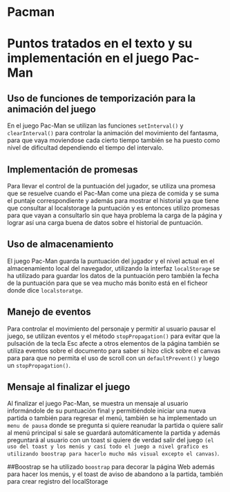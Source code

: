 # Pacman

# Puntos tratados en el texto y su implementación en el juego Pac-Man

## Uso de funciones de temporización para la animación del juego
En el juego Pac-Man se utilizan las funciones `setInterval()` y `clearInterval()` para controlar la animación del movimiento del fantasma, para que vaya moviendose cada cierto tiempo también se ha puesto como nivel de dificultad dependiendo el tiempo del intervalo.

## Implementación de promesas
Para llevar el control de la puntuación del jugador, se utiliza una promesa que se resuelve cuando el Pac-Man come una pieza de comida y se suma el puntaje correspondiente y además para mostrar el historial ya que tiene que consultar al localstorage la puntuación y es entonces utilizo promesas para que vayan a consultarlo sin que haya problema la carga de la página y lograr así una carga buena de datos sobre el historial de puntuación.

## Uso de almacenamiento
El juego Pac-Man guarda la puntuación del jugador y el nivel actual en el almacenamiento local del navegador, utilizando la interfaz `localStorage` se ha utilizado para guardar los datos de la puntuación pero también la fecha de la puntuación para que se vea mucho más bonito está en el ficheor donde dice `localstoratge`.

## Manejo de eventos
Para controlar el movimiento del personaje y permitir al usuario pausar el juego, se utilizan eventos y el método `stopPropagation()` para evitar que la pulsación de la tecla Esc afecte a otros elementos de la página también se utiliza eventos sobre el documento para saber si hizo click sobre el canvas para para que no permita el uso de scroll con un  `defaultPrevent()` y luego un `stopPropagation()`.

## Mensaje al finalizar el juego
Al finalizar el juego Pac-Man, se muestra un mensaje al usuario informándole de su puntuación final y permitiéndole iniciar una nueva partida o también para regresar el menú, también se ha implementado un `menu de pausa` donde se pregunta si quiere reanudar la partida o quiere salir al menú principal si sale se guardará automáticamente la partida y además preguntará al usuario con un toast si quiere de verdad salir del juego `(el uso del toast y los menús y casí todo el juego a nivel grafico es utilizando boostrap para hacerlo mucho más visual excepto el canvas)`.

##Boostrap
se ha utilizado `boostrap` para decorar la página Web además para hacer los menús, y el toast de aviso de abandono a la partida, también para crear registro del localStorage